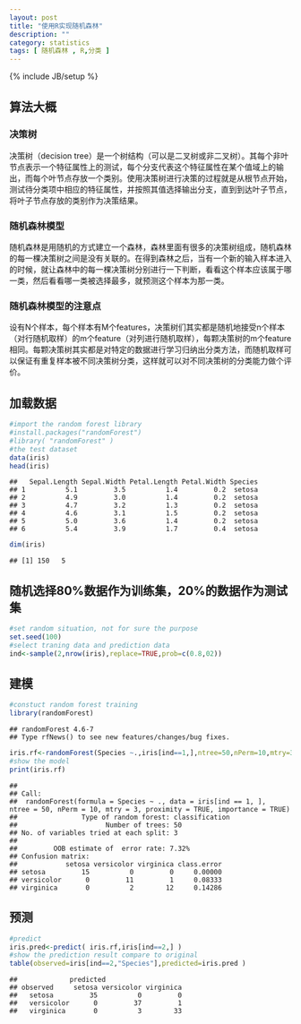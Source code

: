 ```yaml
---
layout: post
title: "使用R实现随机森林"
description: ""
category: statistics
tags: [ 随机森林 , R,分类 ]
---
```

{% include JB/setup %}



## 算法大概

### 决策树
决策树（decision tree）是一个树结构（可以是二叉树或非二叉树）。其每个非叶节点表示一个特征属性上的测试，每个分支代表这个特征属性在某个值域上的输出，而每个叶节点存放一个类别。使用决策树进行决策的过程就是从根节点开始，测试待分类项中相应的特征属性，并按照其值选择输出分支，直到到达叶子节点，将叶子节点存放的类别作为决策结果。
### 随机森林模型
随机森林是用随机的方式建立一个森林，森林里面有很多的决策树组成，随机森林的每一棵决策树之间是没有关联的。在得到森林之后，当有一个新的输入样本进入的时候，就让森林中的每一棵决策树分别进行一下判断，看看这个样本应该属于哪一类，然后看看哪一类被选择最多，就预测这个样本为那一类。
### 随机森林模型的注意点
设有N个样本，每个样本有M个features，决策树们其实都是随机地接受n个样本（对行随机取样）的m个feature（对列进行随机取样），每颗决策树的m个feature相同。每颗决策树其实都是对特定的数据进行学习归纳出分类方法，而随机取样可以保证有重复样本被不同决策树分类，这样就可以对不同决策树的分类能力做个评价。

## 加载数据


```r
#import the random forest library
#install.packages("randomForest")
#library( "randomForest" )
#the test dataset
data(iris)
head(iris)
```

```
##   Sepal.Length Sepal.Width Petal.Length Petal.Width Species
## 1          5.1         3.5          1.4         0.2  setosa
## 2          4.9         3.0          1.4         0.2  setosa
## 3          4.7         3.2          1.3         0.2  setosa
## 4          4.6         3.1          1.5         0.2  setosa
## 5          5.0         3.6          1.4         0.2  setosa
## 6          5.4         3.9          1.7         0.4  setosa
```

```r
dim(iris)
```

```
## [1] 150   5
```

## 随机选择80%数据作为训练集，20%的数据作为测试集

```r
#set random situation, not for sure the purpose
set.seed(100)
#select traning data and prediction data
ind<-sample(2,nrow(iris),replace=TRUE,prob=c(0.8,02))
```

## 建模

```r
#constuct random forest training
library(randomForest)
```

```
## randomForest 4.6-7
## Type rfNews() to see new features/changes/bug fixes.
```

```r
iris.rf<-randomForest(Species ~.,iris[ind==1,],ntree=50,nPerm=10,mtry=3,proximity=TRUE,importance=TRUE)
#show the model
print(iris.rf)
```

```
## 
## Call:
##  randomForest(formula = Species ~ ., data = iris[ind == 1, ],      ntree = 50, nPerm = 10, mtry = 3, proximity = TRUE, importance = TRUE) 
##                Type of random forest: classification
##                      Number of trees: 50
## No. of variables tried at each split: 3
## 
##         OOB estimate of  error rate: 7.32%
## Confusion matrix:
##            setosa versicolor virginica class.error
## setosa         15          0         0     0.00000
## versicolor      0         11         1     0.08333
## virginica       0          2        12     0.14286
```

## 预测

```r
#predict
iris.pred<-predict( iris.rf,iris[ind==2,] )
#show the prediction result compare to original
table(observed=iris[ind==2,"Species"],predicted=iris.pred )
```

```
##             predicted
## observed     setosa versicolor virginica
##   setosa         35          0         0
##   versicolor      0         37         1
##   virginica       0          3        33
```


